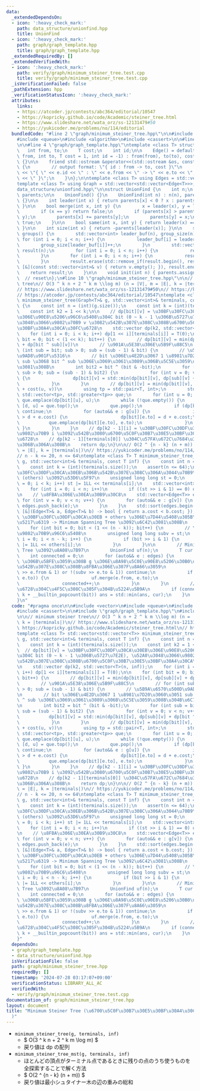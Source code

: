 ```yaml
---
data:
  _extendedDependsOn:
  - icon: ':heavy_check_mark:'
    path: data_structure/unionfind.hpp
    title: UnionFind
  - icon: ':heavy_check_mark:'
    path: graph/graph_template.hpp
    title: graph/graph_template.hpp
  _extendedRequiredBy: []
  _extendedVerifiedWith:
  - icon: ':heavy_check_mark:'
    path: verify/graph/minimum_steiner_tree.test.cpp
    title: verify/graph/minimum_steiner_tree.test.cpp
  _isVerificationFailed: false
  _pathExtension: hpp
  _verificationStatusIcon: ':heavy_check_mark:'
  attributes:
    links:
    - https://atcoder.jp/contests/abc364/editorial/10547
    - https://kopricky.github.io/code/Academic/steiner_tree.html
    - https://www.slideshare.net/wata_orz/ss-12131479#50
    - https://yukicoder.me/problems/no/114/editorial
  bundledCode: "#line 2 \"graph/minimum_steiner_tree.hpp\"\n\n#include <vector>\n\
    #include <queue>\n#include <algorithm>\n#include <cassert>\n\n#line 2 \"graph/graph_template.hpp\"\
    \n\n#line 4 \"graph/graph_template.hpp\"\ntemplate <class T> struct Edge {\n \
    \   int from, to;\n    T cost;\n    int id;\n\n    Edge() = default;\n    Edge(int\
    \ from, int to, T cost = 1, int id = -1) : from(from), to(to), cost(cost), id(id)\
    \ {}\n\n    friend std::ostream &operator<<(std::ostream &os, const Edge<T> &e)\
    \ {\n        // output format: \"{ id : from -> to, cost }\"\n        return os\
    \ << \"{ \" << e.id << \" : \" << e.from << \" -> \" << e.to << \", \" << e.cost\
    \ << \" }\";\n    }\n};\n\ntemplate <class T> using Edges = std::vector<Edge<T>>;\n\
    template <class T> using Graph = std::vector<std::vector<Edge<T>>>;\n#line 2 \"\
    data_structure/unionfind.hpp\"\n\nstruct UnionFind {\n    int n;\n    std::vector<int>\
    \ parents;\n\n    UnionFind() {}\n    UnionFind(int n) : n(n), parents(n, -1)\
    \ {}\n\n    int leader(int x) { return parents[x] < 0 ? x : parents[x] = leader(parents[x]);\
    \ }\n\n    bool merge(int x, int y) {\n        x = leader(x), y = leader(y);\n\
    \        if (x == y) return false;\n        if (parents[x] > parents[y]) std::swap(x,\
    \ y);\n        parents[x] += parents[y];\n        parents[y] = x;\n        return\
    \ true;\n    }\n\n    bool same(int x, int y) { return leader(x) == leader(y);\
    \ }\n\n    int size(int x) { return -parents[leader(x)]; }\n\n    std::vector<std::vector<int>>\
    \ groups() {\n        std::vector<int> leader_buf(n), group_size(n);\n       \
    \ for (int i = 0; i < n; i++) {\n            leader_buf[i] = leader(i);\n    \
    \        group_size[leader_buf[i]]++;\n        }\n        std::vector<std::vector<int>>\
    \ result(n);\n        for (int i = 0; i < n; i++) {\n            result[i].reserve(group_size[i]);\n\
    \        }\n        for (int i = 0; i < n; i++) {\n            result[leader_buf[i]].push_back(i);\n\
    \        }\n        result.erase(std::remove_if(result.begin(), result.end(),\
    \ [&](const std::vector<int>& v) { return v.empty(); }), result.end());\n    \
    \    return result;\n    }\n\n    void init(int n) { parents.assign(n, -1); }\
    \  // reset\n};\n#line 10 \"graph/minimum_steiner_tree.hpp\"\n\n// minimum steiner\
    \ tree\n// O(3 ^ k n + 2 ^ k m \\log m) (n = |V|, m = |E|, k = |terminals|)\n\
    // https://www.slideshare.net/wata_orz/ss-12131479#50\n// https://kopricky.github.io/code/Academic/steiner_tree.html\n\
    // https://atcoder.jp/contests/abc364/editorial/10547\ntemplate <class T> std::vector<std::vector<T>>\
    \ minimum_steiner_tree(Graph<T>& g, std::vector<int>& terminals, const T inf)\
    \ {\n    const int n = (int)(g.size());\n    const int k = (int)(terminals.size());\n\
    \    const int k2 = 1 << k;\n\n    // dp[bit][v] = \u30BF\u30FC\u30DF\u30CA\u30EB\
    \u306E\u90E8\u5206\u96C6\u5408\u304C bit (0 ~ k - 1 \u306B\u5727\u7E2E), \u52A0\
    \u3048\u3066\u9802\u70B9 v \u3082\u542B\u307E\u308C\u308B\u6700\u5C0F\u30B7\u30E5\
    \u30BF\u30A4\u30CA\u30FC\u6728\n    std::vector dp(k2, std::vector<T>(n, inf));\n\
    \    for (int i = 0; i < k; i++) dp[1 << i][terminals[i]] = T(0);\n\n    for (int\
    \ bit = 0; bit < (1 << k); bit++) {\n        // dp[bit][v] = min(dp[bit][v], dp[sub][v]\
    \ + dp[bit ^ sub][v])\n        // \u901A\u5E38\u306E\u5B9F\u88C5\n        // for\
    \ (int sub = bit; sub > 0; sub = (sub - 1) & bit) {\n        // \u5B9A\u6570\u500D\
    \u9AD8\u901F\u5316\n        // bit \u306E\u4E2D\u3067 1 \u8981\u7D20\u3060\u3051\
    \ sub \u3068 bit ^ sub \u306E\u3069\u3061\u3089\u306B\u5C5E\u3059\u308B\u304B\u6C7A\
    \u3081\u308B\n        int bit2 = bit ^ (bit & -bit);\n        for (int sub = bit2;\
    \ sub > 0; sub = (sub - 1) & bit2) {\n            for (int v = 0; v < n; v++)\
    \ {\n                dp[bit][v] = std::min(dp[bit][v], dp[sub][v] + dp[bit ^ sub][v]);\n\
    \            }\n        }\n        // dp[bit][v] = min(dp[bit][v], dp[bit][u]\
    \ + cost(u, v))\n        using tp = std::pair<T, int>;\n        std::priority_queue<tp,\
    \ std::vector<tp>, std::greater<tp>> que;\n        for (int u = 0; u < n; u++)\
    \ que.emplace(dp[bit][u], u);\n        while (!que.empty()) {\n            auto\
    \ [d, u] = que.top();\n            que.pop();\n            if (dp[bit][u] != d)\
    \ continue;\n            for (auto&& e : g[u]) {\n                if (dp[bit][e.to]\
    \ > d + e.cost) {\n                    dp[bit][e.to] = d + e.cost;\n         \
    \           que.emplace(dp[bit][e.to], e.to);\n                }\n           \
    \ }\n        }\n    }\n    // dp[k2 - 1][i] = \u30BF\u30FC\u30DF\u30CA\u30EB\u3068\
    \u9802\u70B9 i \u3092\u542B\u3080\u6700\u5C0F\u30B7\u30E5\u30BF\u30A4\u30CA\u30FC\
    \u6728\n    // dp[k2 - 1][terminals[0]] \u304C\u57FA\u672C\u7684\u306A\u7B54\u3048\
    \u306B\u306A\u308B\n    return dp;\n}\n\n// O(2 ^ {n - k} (n + m)) (n = |V|, m\
    \ = |E|, k = |terminals|)\n// https://yukicoder.me/problems/no/114/editorial\n\
    // n - k <= 20, n <= 64\ntemplate <class T> T minimum_steiner_tree_mst(Graph<T>&\
    \ g, std::vector<int>& terminals, const T inf) {\n    const int n = (int)(g.size());\n\
    \    const int k = (int)(terminals.size());\n    assert(n <= 64);\n\n    // \u30BF\
    \u30FC\u30DF\u30CA\u30EB\u306B\u542B\u307E\u308C\u306A\u3044\u70B9\u96C6\u5408\
    \ (others) \u3092\u53D6\u5F97\n    unsigned long long st = 0;\n    for (int i\
    \ = 0; i < k; i++) st |= 1LL << terminals[i];\n    std::vector<int> others;\n\
    \    for (int i = 0; i < n; i++)\n        if ((st >> i & 1) == 0) others.emplace_back(i);\n\
    \n    // \u8FBA\u306E\u30EA\u30B9\u30C8\n    std::vector<Edge<T>> edges;\n   \
    \ for (int v = 0; v < n; v++) {\n        for (auto&& e : g[v]) {\n           \
    \ edges.push_back(e);\n        }\n    }\n    std::sort(edges.begin(), edges.end(),\
    \ [&](Edge<T>& a, Edge<T>& b) -> bool { return a.cost < b.cost; });\n\n    //\
    \ \u30BF\u30FC\u30DF\u30CA\u30EB + others \u306E\u7D44\u5408\u305B\u3092\u5168\
    \u5217\u6319 -> Minimum Spanning Tree \u3092\u6C42\u3081\u308B\n    T ans = inf;\n\
    \    for (int bit = 0; bit < (1 << (n - k)); bit++) {\n        // \u4F7F\u3046\
    \u9802\u70B9\u96C6\u5408\n        unsigned long long subv = st;\n        for (int\
    \ i = 0; i < n - k; i++) {\n            if (bit >> i & 1) {\n                subv\
    \ |= 1LL << others[i];\n            }\n        }\n\n        // Minimum Spanning\
    \ Tree \u3092\u8A08\u7B97\n        UnionFind uf(n);\n        T cur = 0;\n    \
    \    int connected = 0;\n        for (auto&& e : edges) {\n            // subv\
    \ \u306B\u5BFE\u3059\u308B g \u306E\u8A98\u5C0E\u90E8\u5206\u30B0\u30E9\u30D5\u306B\
    \u542B\u307E\u308C\u308B\u8FBA\u306E\u307F\u8A66\u3059\n            if (!(subv\
    \ >> e.from & 1) or !(subv >> e.to & 1)) continue;\n            if (!uf.same(e.from,\
    \ e.to)) {\n                uf.merge(e.from, e.to);\n                cur += e.cost;\n\
    \                connected++;\n            }\n        }\n        // \u5168\u57DF\
    \u6728\u304C\u4F5C\u308C\u305F\u304B\u5224\u5B9A\n        if (connected + 1 ==\
    \ k + __builtin_popcount(bit)) ans = std::min(ans, cur);\n    }\n    return ans;\n\
    }\n"
  code: "#pragma once\n\n#include <vector>\n#include <queue>\n#include <algorithm>\n\
    #include <cassert>\n\n#include \"graph/graph_template.hpp\"\n#include \"data_structure/unionfind.hpp\"\
    \n\n// minimum steiner tree\n// O(3 ^ k n + 2 ^ k m \\log m) (n = |V|, m = |E|,\
    \ k = |terminals|)\n// https://www.slideshare.net/wata_orz/ss-12131479#50\n//\
    \ https://kopricky.github.io/code/Academic/steiner_tree.html\n// https://atcoder.jp/contests/abc364/editorial/10547\n\
    template <class T> std::vector<std::vector<T>> minimum_steiner_tree(Graph<T>&\
    \ g, std::vector<int>& terminals, const T inf) {\n    const int n = (int)(g.size());\n\
    \    const int k = (int)(terminals.size());\n    const int k2 = 1 << k;\n\n  \
    \  // dp[bit][v] = \u30BF\u30FC\u30DF\u30CA\u30EB\u306E\u90E8\u5206\u96C6\u5408\
    \u304C bit (0 ~ k - 1 \u306B\u5727\u7E2E), \u52A0\u3048\u3066\u9802\u70B9 v \u3082\
    \u542B\u307E\u308C\u308B\u6700\u5C0F\u30B7\u30E5\u30BF\u30A4\u30CA\u30FC\u6728\
    \n    std::vector dp(k2, std::vector<T>(n, inf));\n    for (int i = 0; i < k;\
    \ i++) dp[1 << i][terminals[i]] = T(0);\n\n    for (int bit = 0; bit < (1 << k);\
    \ bit++) {\n        // dp[bit][v] = min(dp[bit][v], dp[sub][v] + dp[bit ^ sub][v])\n\
    \        // \u901A\u5E38\u306E\u5B9F\u88C5\n        // for (int sub = bit; sub\
    \ > 0; sub = (sub - 1) & bit) {\n        // \u5B9A\u6570\u500D\u9AD8\u901F\u5316\
    \n        // bit \u306E\u4E2D\u3067 1 \u8981\u7D20\u3060\u3051 sub \u3068 bit\
    \ ^ sub \u306E\u3069\u3061\u3089\u306B\u5C5E\u3059\u308B\u304B\u6C7A\u3081\u308B\
    \n        int bit2 = bit ^ (bit & -bit);\n        for (int sub = bit2; sub > 0;\
    \ sub = (sub - 1) & bit2) {\n            for (int v = 0; v < n; v++) {\n     \
    \           dp[bit][v] = std::min(dp[bit][v], dp[sub][v] + dp[bit ^ sub][v]);\n\
    \            }\n        }\n        // dp[bit][v] = min(dp[bit][v], dp[bit][u]\
    \ + cost(u, v))\n        using tp = std::pair<T, int>;\n        std::priority_queue<tp,\
    \ std::vector<tp>, std::greater<tp>> que;\n        for (int u = 0; u < n; u++)\
    \ que.emplace(dp[bit][u], u);\n        while (!que.empty()) {\n            auto\
    \ [d, u] = que.top();\n            que.pop();\n            if (dp[bit][u] != d)\
    \ continue;\n            for (auto&& e : g[u]) {\n                if (dp[bit][e.to]\
    \ > d + e.cost) {\n                    dp[bit][e.to] = d + e.cost;\n         \
    \           que.emplace(dp[bit][e.to], e.to);\n                }\n           \
    \ }\n        }\n    }\n    // dp[k2 - 1][i] = \u30BF\u30FC\u30DF\u30CA\u30EB\u3068\
    \u9802\u70B9 i \u3092\u542B\u3080\u6700\u5C0F\u30B7\u30E5\u30BF\u30A4\u30CA\u30FC\
    \u6728\n    // dp[k2 - 1][terminals[0]] \u304C\u57FA\u672C\u7684\u306A\u7B54\u3048\
    \u306B\u306A\u308B\n    return dp;\n}\n\n// O(2 ^ {n - k} (n + m)) (n = |V|, m\
    \ = |E|, k = |terminals|)\n// https://yukicoder.me/problems/no/114/editorial\n\
    // n - k <= 20, n <= 64\ntemplate <class T> T minimum_steiner_tree_mst(Graph<T>&\
    \ g, std::vector<int>& terminals, const T inf) {\n    const int n = (int)(g.size());\n\
    \    const int k = (int)(terminals.size());\n    assert(n <= 64);\n\n    // \u30BF\
    \u30FC\u30DF\u30CA\u30EB\u306B\u542B\u307E\u308C\u306A\u3044\u70B9\u96C6\u5408\
    \ (others) \u3092\u53D6\u5F97\n    unsigned long long st = 0;\n    for (int i\
    \ = 0; i < k; i++) st |= 1LL << terminals[i];\n    std::vector<int> others;\n\
    \    for (int i = 0; i < n; i++)\n        if ((st >> i & 1) == 0) others.emplace_back(i);\n\
    \n    // \u8FBA\u306E\u30EA\u30B9\u30C8\n    std::vector<Edge<T>> edges;\n   \
    \ for (int v = 0; v < n; v++) {\n        for (auto&& e : g[v]) {\n           \
    \ edges.push_back(e);\n        }\n    }\n    std::sort(edges.begin(), edges.end(),\
    \ [&](Edge<T>& a, Edge<T>& b) -> bool { return a.cost < b.cost; });\n\n    //\
    \ \u30BF\u30FC\u30DF\u30CA\u30EB + others \u306E\u7D44\u5408\u305B\u3092\u5168\
    \u5217\u6319 -> Minimum Spanning Tree \u3092\u6C42\u3081\u308B\n    T ans = inf;\n\
    \    for (int bit = 0; bit < (1 << (n - k)); bit++) {\n        // \u4F7F\u3046\
    \u9802\u70B9\u96C6\u5408\n        unsigned long long subv = st;\n        for (int\
    \ i = 0; i < n - k; i++) {\n            if (bit >> i & 1) {\n                subv\
    \ |= 1LL << others[i];\n            }\n        }\n\n        // Minimum Spanning\
    \ Tree \u3092\u8A08\u7B97\n        UnionFind uf(n);\n        T cur = 0;\n    \
    \    int connected = 0;\n        for (auto&& e : edges) {\n            // subv\
    \ \u306B\u5BFE\u3059\u308B g \u306E\u8A98\u5C0E\u90E8\u5206\u30B0\u30E9\u30D5\u306B\
    \u542B\u307E\u308C\u308B\u8FBA\u306E\u307F\u8A66\u3059\n            if (!(subv\
    \ >> e.from & 1) or !(subv >> e.to & 1)) continue;\n            if (!uf.same(e.from,\
    \ e.to)) {\n                uf.merge(e.from, e.to);\n                cur += e.cost;\n\
    \                connected++;\n            }\n        }\n        // \u5168\u57DF\
    \u6728\u304C\u4F5C\u308C\u305F\u304B\u5224\u5B9A\n        if (connected + 1 ==\
    \ k + __builtin_popcount(bit)) ans = std::min(ans, cur);\n    }\n    return ans;\n\
    }"
  dependsOn:
  - graph/graph_template.hpp
  - data_structure/unionfind.hpp
  isVerificationFile: false
  path: graph/minimum_steiner_tree.hpp
  requiredBy: []
  timestamp: '2024-07-28 03:17:07+09:00'
  verificationStatus: LIBRARY_ALL_AC
  verifiedWith:
  - verify/graph/minimum_steiner_tree.test.cpp
documentation_of: graph/minimum_steiner_tree.hpp
layout: document
title: "Minimum Steiner Tree (\u6700\u5C0F\u30B7\u30E5\u30BF\u30A4\u30CA\u30FC\u6728\
  )"
---
```


- `minimum_steiner_tree(g, terminals, inf)`
    - $ O(3 ^ k n + 2 ^ k m \log m) $
    - 戻り値は dp の配列
- `minimum_steiner_tree_mst(g, terminals, inf)`
    - ほとんどの頂点がターミナル点であるときに残りの点のうち使うものを全探索することで解く方法
    - $ O(2 ^ {n - k} (n + m)) $
    - 戻り値は最小シュタイナー木の辺の重みの総和

